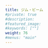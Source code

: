 ```yaml
---
title: ジム・ビーム
#private: true
#description: 
#featured_image: 
#keywords: [""]
weight: 76
#menus: "main"
---
```

